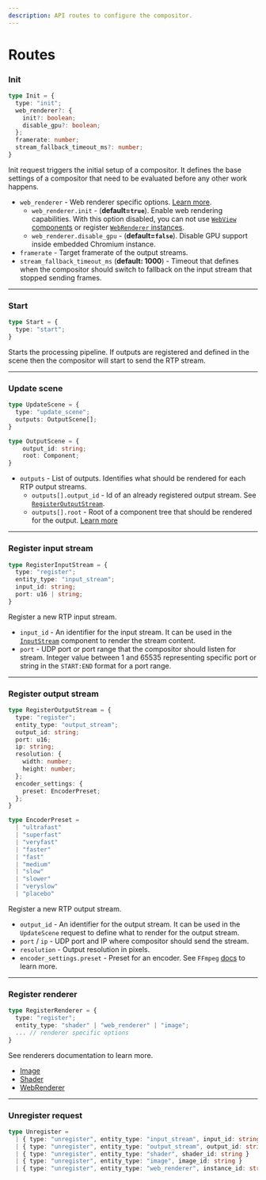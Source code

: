 ```yaml
---
description: API routes to configure the compositor.
---
```


# Routes

### Init

```typescript
type Init = {
  type: "init";
  web_renderer?: {
    init?: boolean;
    disable_gpu?: boolean;
  };
  framerate: number;
  stream_fallback_timeout_ms?: number;
}
```

Init request triggers the initial setup of a compositor. It defines the base settings of a compositor that need to be evaluated before any other work happens.

- `web_renderer` - Web renderer specific options. [Learn more](./renderers/web).
  - `web_renderer.init` - (**default=`true`**). Enable web rendering capabilities. With this option disabled, you can not use [`WebView` components](./components/WebView) or register [`WebRenderer` instances](./renderers/web).
  - `web_renderer.disable_gpu` - (**default=`false`**). Disable GPU support inside embedded Chromium instance.
- `framerate` - Target framerate of the output streams.
- `stream_fallback_timeout_ms` (**default: 1000**) - Timeout that defines when the compositor should switch to fallback on the input stream that stopped sending frames.

***

### Start

```typescript
type Start = {
  type: "start";
}
```

Starts the processing pipeline. If outputs are registered and defined in the scene then the compositor will start to send the RTP stream.

***

### Update scene

```typescript
type UpdateScene = {
  type: "update_scene";
  outputs: OutputScene[];
}

type OutputScene = {
    output_id: string;
    root: Component;
}
```

- `outputs` - List of outputs. Identifies what should be rendered for each RTP output streams.
  - `outputs[].output_id` - Id of an already registered output stream. See [`RegisterOutputStream`](./routes#register-output-stream).
  - `outputs[].root` - Root of a component tree that should be rendered for the output. [Learn more](../concept/component)

***

### Register input stream

```typescript
type RegisterInputStream = {
  type: "register";
  entity_type: "input_stream";
  input_id: string;
  port: u16 | string;
}
```

Register a new RTP input stream.

- `input_id` - An identifier for the input stream. It can be used in the [`InputStream`](./components/InputStream) component to render the stream content.
- `port` - UDP port or port range that the compositor should listen for stream. Integer value between 1 and 65535 representing specific port or
  string in the `START:END` format for a port range.

***

### Register output stream

```typescript
type RegisterOutputStream = {
  type: "register";
  entity_type: "output_stream";
  output_id: string;
  port: u16;
  ip: string;
  resolution: {
    width: number;
    height: number;
  };
  encoder_settings: {
    preset: EncoderPreset;
  };
}

type EncoderPreset =
  | "ultrafast"
  | "superfast"
  | "veryfast"
  | "faster"
  | "fast"
  | "medium"
  | "slow"
  | "slower"
  | "veryslow"
  | "placebo"
```

Register a new RTP output stream.

- `output_id` - An identifier for the output stream. It can be used in the `UpdateScene` request to define what to render for the output stream.
- `port` / `ip` - UDP port and IP where compositor should send the stream. 
- `resolution` - Output resolution in pixels.
- `encoder_settings.preset` - Preset for an encoder. See `FFmpeg` [docs](https://trac.ffmpeg.org/wiki/Encode/H.264#Preset) to learn more.

***

### Register renderer

```typescript
type RegisterRenderer = {
  type: "register";
  entity_type: "shader" | "web_renderer" | "image";
  ... // renderer specific options
}
```

See renderers documentation to learn more.
- [Image](./renderers/image)
- [Shader](./renderers/shader)
- [WebRenderer](./renderers/web)

***

### Unregister request

```typescript
type Unregister =
  | { type: "unregister", entity_type: "input_stream", input_id: string }
  | { type: "unregister", entity_type: "output_stream", output_id: string }
  | { type: "unregister", entity_type: "shader", shader_id: string }
  | { type: "unregister", entity_type: "image", image_id: string }
  | { type: "unregister", entity_type: "web_renderer", instance_id: string }
```
